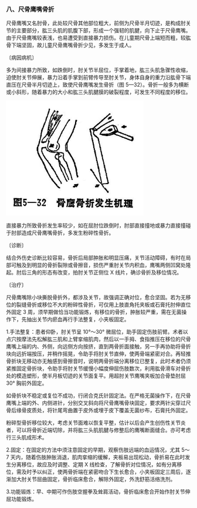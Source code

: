 ### 八、尺骨鹰嘴骨折

尺骨鹰嘴又名肘骨，此处较尺骨其他部位粗大，前侧为尺骨半月切迹，是构成肘关节的主要部分，肱三头肌的肌腹下部，形成一个强韧的肌腱，向下止于尺骨鹰嘴。由于尺骨鹰嘴较表浅，也易遭受到直接暴力损伤。在儿童期尺骨上端短而粗，较肱骨下端坚固，故儿童尺骨鹰嘴骨折少见，多发生于成人。

〔病因病机〕

多为间接暴力所致，如跌倒时，肘关节半屈位，手掌着地，肱三头肌急骤性收缩，迫使肘关节伸展，暴力沿着手掌到前臂传导至肘关节，身体自身的重力沿肱骨下端直压在尺骨半月切迹上，致使尺骨鹰嘴发生骨折（图 5—32）。骨折一般多为横断或小斜形，随着暴力的大小和肱三头肌腱膜的破裂程度，可发生不同程度的移位。

<img src="./img/5-32.jpg" style="zoom:70%;" />

直接暴力所致骨折发生率较少，如在屈肘位跌倒时，肘部直接撞地或暴力直接撞碰于肘部造成尺骨鹰嘴骨折，多发生粉碎性骨折。

〔诊断〕

结合外伤史诊断比较容易，骨折后局部肿胀和明显压痛，关节活动障碍，有时在局部可触及到明显的骨折裂隙或骨擦音，损伤严重肘关节内积血，鹰嘴两侧凹窝处隆起。肘后三角的形态有改变，拍肘关节正侧位 X 线片，确诊骨折及移位情况。

〔治疗〕

尺骨鹰嘴除小块撕脱骨折外，都涉及关节，故强调正确对位，愈合坚固。若为无移位的裂缝骨折或移位不大的粉碎性骨折，可仅用上肢直角托夹板或石膏托肘伸直位外固定 3 周，须早期做恰当功能锻炼，有移位的骨折，肿胀较严重，需在无菌操作下，先抽出关节内瘀血再行手法整复，小夹板固定。

1.手法整复：患者仰卧，肘关节呈 10°〜30° 微屈位，助手固定伤肢前臂。术者以点穴按摩法先松解肱三肌和上臂挛缩肌肉，然后以一手拇、食指推压在移位的尺骨鹰嘴上端的内、外侧，向远侧方向按挤，直到两骨折面接触，另一手再协助将骨折块向远折端按压，并稍作摇晃，令助手将肘关节直伸，使两骨端紧密对合。再轻推骨折块无移动亦无触感到骨擦音时，说明两骨折端分离移位已整复，此时术者仍须紧推固定骨折块，令助手将肘关节缓慢小幅度伸屈伤肢数次，利用肱骨滑车对骨折处的模造塑形，使半月板切迹的关节面复平。用超肘关节鹰嘴夹板加合骨垫肘屈 30° 胸前外固定。

如骨折块不稳定或复位不成功，行闭合克氏针固定法。在严格无菌操作下，在尺骨鹰嘴上端的外、内侧进针，分别交叉斜向将尺骨鹰嘴骨块固定，要求两针尖穿过尺骨后缘骨皮质处，将针尾弯曲置于皮外或埋于皮下覆盖无菌纱布，石膏托外固定。

粉碎型骨折移位较大，考虑关节面难以恢复平整，估计以后会产生创伤性关节炎者，可以将骨折近端切除，并将肱三头肌肌腱与修整后的鹰嘴断面缝合。亦可考虑行三头肌成形术。

2.固定：在固定的方法中须注意固定的早期，观察伤肢远端的血运情况，尤其 5〜7 天内，随着伤肢肿胀消退，肌肉挛缩的缓解，夹板易出现松动，骨折易在此时发生分离移位，故应及时调整、定期 X 线检查，了解骨折对位情况，如有分离移位，需及时予以纠正，使两骨折端在紧密吻合下生长愈合，小夹板固定三周后，逐渐加大肘关节屈曲固定，骨折临床愈合，解除外固定，外洗舒筋活络洗剂。

3.功能锻炼：早、中期可作伤肢空握拳及耸肩活动，骨折临床愈合开始作肘关节伸屈功能锻炼。
